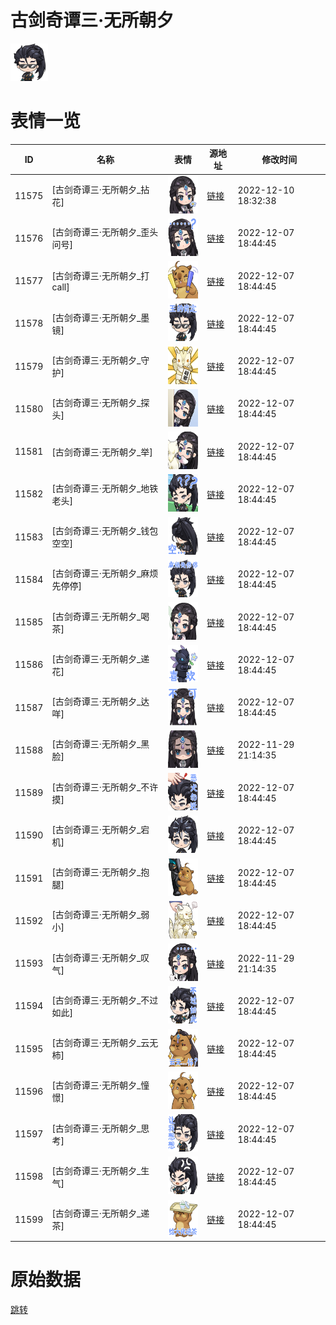 # 古剑奇谭三·无所朝夕

<img src="./cover.png" height="60" alt="cover" />

# 表情一览

|ID|名称|表情|源地址|修改时间|
|----|----|----|----|----|
|11575|[古剑奇谭三·无所朝夕_拈花]|<img src="./pic/011575_%5B古剑奇谭三·无所朝夕_拈花%5D.png" height="60" alt="拈花"/>|[链接](https://i0.hdslb.com/bfs/garb/item/9360f5c909868327f6a4da2a63be4b79484b15ce.png)|2022-12-10 18:32:38|
|11576|[古剑奇谭三·无所朝夕_歪头问号]|<img src="./pic/011576_%5B古剑奇谭三·无所朝夕_歪头问号%5D.png" height="60" alt="歪头问号"/>|[链接](https://i0.hdslb.com/bfs/garb/item/be8055153fad6e4d733b258d25f270dc204a59ed.png)|2022-12-07 18:44:45|
|11577|[古剑奇谭三·无所朝夕_打call]|<img src="./pic/011577_%5B古剑奇谭三·无所朝夕_打call%5D.png" height="60" alt="打call"/>|[链接](https://i0.hdslb.com/bfs/garb/item/838d78176e45c220460ec004e356ebeecfe817c6.png)|2022-12-07 18:44:45|
|11578|[古剑奇谭三·无所朝夕_墨镜]|<img src="./pic/011578_%5B古剑奇谭三·无所朝夕_墨镜%5D.png" height="60" alt="墨镜"/>|[链接](https://i0.hdslb.com/bfs/garb/item/56f2af752f8d00e5eb394e2d7f6812b5388531f6.png)|2022-12-07 18:44:45|
|11579|[古剑奇谭三·无所朝夕_守护]|<img src="./pic/011579_%5B古剑奇谭三·无所朝夕_守护%5D.png" height="60" alt="守护"/>|[链接](https://i0.hdslb.com/bfs/garb/item/8e10bec40358c43d37fdebc9a78335d278af8094.png)|2022-12-07 18:44:45|
|11580|[古剑奇谭三·无所朝夕_探头]|<img src="./pic/011580_%5B古剑奇谭三·无所朝夕_探头%5D.png" height="60" alt="探头"/>|[链接](https://i0.hdslb.com/bfs/garb/item/679ecbe8e6dfcdde3e6ad725b5ae40db65ab25b4.png)|2022-12-07 18:44:45|
|11581|[古剑奇谭三·无所朝夕_举]|<img src="./pic/011581_%5B古剑奇谭三·无所朝夕_举%5D.png" height="60" alt="举"/>|[链接](https://i0.hdslb.com/bfs/garb/item/33ed45115e385497d2be37ef63109260daeef024.png)|2022-12-07 18:44:45|
|11582|[古剑奇谭三·无所朝夕_地铁老头]|<img src="./pic/011582_%5B古剑奇谭三·无所朝夕_地铁老头%5D.png" height="60" alt="地铁老头"/>|[链接](https://i0.hdslb.com/bfs/garb/item/dbe7b2947b7fa97dfa2d61df33fcccea82a57189.png)|2022-12-07 18:44:45|
|11583|[古剑奇谭三·无所朝夕_钱包空空]|<img src="./pic/011583_%5B古剑奇谭三·无所朝夕_钱包空空%5D.png" height="60" alt="钱包空空"/>|[链接](https://i0.hdslb.com/bfs/garb/item/a38e23ea903afd4e4364ec4305feb9cf00b15f3a.png)|2022-12-07 18:44:45|
|11584|[古剑奇谭三·无所朝夕_麻烦先停停]|<img src="./pic/011584_%5B古剑奇谭三·无所朝夕_麻烦先停停%5D.png" height="60" alt="麻烦先停停"/>|[链接](https://i0.hdslb.com/bfs/garb/item/7f982c8088514e59a6a2f908d01e53eaa9caa276.png)|2022-12-07 18:44:45|
|11585|[古剑奇谭三·无所朝夕_喝茶]|<img src="./pic/011585_%5B古剑奇谭三·无所朝夕_喝茶%5D.png" height="60" alt="喝茶"/>|[链接](https://i0.hdslb.com/bfs/garb/item/b343c2c80a2a5588668e11e02c8ac75faa4dace1.png)|2022-12-07 18:44:45|
|11586|[古剑奇谭三·无所朝夕_递花]|<img src="./pic/011586_%5B古剑奇谭三·无所朝夕_递花%5D.png" height="60" alt="递花"/>|[链接](https://i0.hdslb.com/bfs/garb/item/e42c4b471046460680591296a8317e1ce5462767.png)|2022-12-07 18:44:45|
|11587|[古剑奇谭三·无所朝夕_达咩]|<img src="./pic/011587_%5B古剑奇谭三·无所朝夕_达咩%5D.png" height="60" alt="达咩"/>|[链接](https://i0.hdslb.com/bfs/garb/item/2924cba569480842ef1fa113b1e2664cf774f68a.png)|2022-12-07 18:44:45|
|11588|[古剑奇谭三·无所朝夕_黑脸]|<img src="./pic/011588_%5B古剑奇谭三·无所朝夕_黑脸%5D.png" height="60" alt="黑脸"/>|[链接](https://i0.hdslb.com/bfs/garb/item/70eabe3e8d4b4faafa8eabb9f7cc39ebe9875fb6.png)|2022-11-29 21:14:35|
|11589|[古剑奇谭三·无所朝夕_不许摸]|<img src="./pic/011589_%5B古剑奇谭三·无所朝夕_不许摸%5D.png" height="60" alt="不许摸"/>|[链接](https://i0.hdslb.com/bfs/garb/item/371de64526f50db3ab26858acf226f8d21e91d5a.png)|2022-12-07 18:44:45|
|11590|[古剑奇谭三·无所朝夕_宕机]|<img src="./pic/011590_%5B古剑奇谭三·无所朝夕_宕机%5D.png" height="60" alt="宕机"/>|[链接](https://i0.hdslb.com/bfs/garb/item/2bdebc1f35020350590ca836c8285eca91d905df.png)|2022-12-07 18:44:45|
|11591|[古剑奇谭三·无所朝夕_抱腿]|<img src="./pic/011591_%5B古剑奇谭三·无所朝夕_抱腿%5D.png" height="60" alt="抱腿"/>|[链接](https://i0.hdslb.com/bfs/garb/item/7a539777199f6e9e5bed832651a19ff6ce824d0b.png)|2022-12-07 18:44:45|
|11592|[古剑奇谭三·无所朝夕_弱小]|<img src="./pic/011592_%5B古剑奇谭三·无所朝夕_弱小%5D.png" height="60" alt="弱小"/>|[链接](https://i0.hdslb.com/bfs/garb/item/7313806fa393df8a75623b9ff1006665a16e8532.png)|2022-12-07 18:44:45|
|11593|[古剑奇谭三·无所朝夕_叹气]|<img src="./pic/011593_%5B古剑奇谭三·无所朝夕_叹气%5D.png" height="60" alt="叹气"/>|[链接](https://i0.hdslb.com/bfs/garb/item/90f5aecbe909af37049fdbe875a0a20b0f58b8df.png)|2022-11-29 21:14:35|
|11594|[古剑奇谭三·无所朝夕_不过如此]|<img src="./pic/011594_%5B古剑奇谭三·无所朝夕_不过如此%5D.png" height="60" alt="不过如此"/>|[链接](https://i0.hdslb.com/bfs/garb/item/10f46fbc8500d51e60277db454cfe8d313423be3.png)|2022-12-07 18:44:45|
|11595|[古剑奇谭三·无所朝夕_云无柿]|<img src="./pic/011595_%5B古剑奇谭三·无所朝夕_云无柿%5D.png" height="60" alt="云无柿"/>|[链接](https://i0.hdslb.com/bfs/garb/item/91a4dc1d71acee95996cc50d489ac56cbc57a751.png)|2022-12-07 18:44:45|
|11596|[古剑奇谭三·无所朝夕_憧憬]|<img src="./pic/011596_%5B古剑奇谭三·无所朝夕_憧憬%5D.png" height="60" alt="憧憬"/>|[链接](https://i0.hdslb.com/bfs/garb/item/eec88e8bcc6c2d787a862c7d66e26b62e9d775c5.png)|2022-12-07 18:44:45|
|11597|[古剑奇谭三·无所朝夕_思考]|<img src="./pic/011597_%5B古剑奇谭三·无所朝夕_思考%5D.png" height="60" alt="思考"/>|[链接](https://i0.hdslb.com/bfs/garb/item/07db379882e14851358491c2d8d188079ef5c1be.png)|2022-12-07 18:44:45|
|11598|[古剑奇谭三·无所朝夕_生气]|<img src="./pic/011598_%5B古剑奇谭三·无所朝夕_生气%5D.png" height="60" alt="生气"/>|[链接](https://i0.hdslb.com/bfs/garb/item/a2e5a0b83bfb030edd88fcce35f8c977886bb313.png)|2022-12-07 18:44:45|
|11599|[古剑奇谭三·无所朝夕_递茶]|<img src="./pic/011599_%5B古剑奇谭三·无所朝夕_递茶%5D.png" height="60" alt="递茶"/>|[链接](https://i0.hdslb.com/bfs/garb/item/195c12b16cf378012fb68c482f09e050bd5cc6a9.png)|2022-12-07 18:44:45|

# 原始数据

[跳转](./raw.json)

